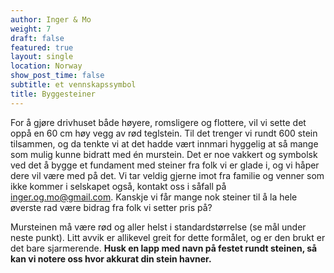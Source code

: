 ```yaml
---
author: Inger & Mo
weight: 7 
draft: false
featured: true
layout: single
location: Norway
show_post_time: false
subtitle: et vennskapssymbol
title: Byggesteiner
---
```


For å gjøre drivhuset både høyere, romsligere og flottere, vil vi sette det oppå en 60 cm høy vegg av rød teglstein. 
Til det trenger vi rundt 600 stein tilsammen, og da tenkte vi at det hadde vært innmari hyggelig at så mange som mulig kunne bidratt med én murstein. 
Det er noe vakkert og symbolsk ved det å bygge et fundament med steiner fra folk vi er glade i, og vi håper dere vil være med på det.
Vi tar veldig gjerne imot fra familie og venner som ikke kommer i selskapet også, kontakt oss i såfall på inger.og.mo@gmail.com. 
Kanskje vi får mange nok steiner til å la hele øverste rad være bidrag fra folk vi setter pris på?  

Mursteinen må være rød og aller helst i standardstørrelse (se mål under neste punkt).
Litt avvik er allikevel greit for dette formålet, og er den brukt er det bare sjarmerende. 
**Husk en lapp med navn på festet rundt steinen, så kan vi notere oss hvor akkurat din stein havner.**